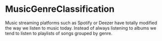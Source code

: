 # MusicGenreClassification
Music streaming platforms such as Spotify or Deezer have totally modified the way we listen to music today. Instead of always listening to albums we tend to listen to playlists of songs grouped by genre.
